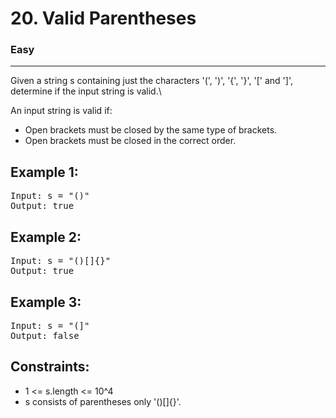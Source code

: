 # 20. Valid Parentheses

### Easy

---

Given a string s containing just the characters '(', ')', '{', '}', '[' and ']', determine if the input string is valid.\

An input string is valid if:

- Open brackets must be closed by the same type of brackets.
- Open brackets must be closed in the correct order.

## Example 1:

<pre>
Input: s = "()"
Output: true
</pre>

## Example 2:

<pre>
Input: s = "()[]{}"
Output: true
</pre>

## Example 3:

<pre>
Input: s = "(]"
Output: false
</pre>

## Constraints:

- 1 <= s.length <= 10^4
- s consists of parentheses only '()[]{}'.
